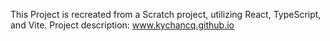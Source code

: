 This Project is recreated from a Scratch project, utilizing React, TypeScript, and Vite.
Project description: www.kychancq.github.io

